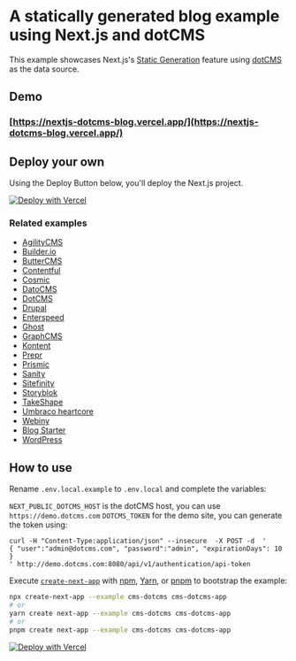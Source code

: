 # A statically generated blog example using Next.js and dotCMS

This example showcases Next.js's [Static Generation](https://nextjs.org/docs/basic-features/pages) feature using [dotCMS](https://dotcms.com/) as the data source.

## Demo

### [https://nextjs-dotcms-blog.vercel.app/](https://nextjs-dotcms-blog.vercel.app/)

## Deploy your own

Using the Deploy Button below, you'll deploy the Next.js project.

[![Deploy with Vercel](https://vercel.com/button)](https://vercel.com/new/clone?repository-url=https%3A%2F%2Fgithub.com%2FdotCMS%2Fnext.js%2Ftree%2Fcanary%2Fexamples%2Fcms-dotcms&project-name=nextjs-dotcms-blog&repository-name=nextjs-dotcms-blog&demo-title=Next.js+Blog&demo-description=Static+blog+with+multiple+authors+using+Preview+Mode&demo-url=https%3A%2F%2Fnext-blog-dotcms.vercel.app%2F)

### Related examples

- [AgilityCMS](/examples/cms-agilitycms)
- [Builder.io](/examples/cms-builder-io)
- [ButterCMS](/examples/cms-buttercms)
- [Contentful](/examples/cms-contentful)
- [Cosmic](/examples/cms-cosmic)
- [DatoCMS](/examples/cms-datocms)
- [DotCMS](/examples/cms-dotcms)
- [Drupal](/examples/cms-drupal)
- [Enterspeed](/examples/cms-enterspeed)
- [Ghost](/examples/cms-ghost)
- [GraphCMS](/examples/cms-graphcms)
- [Kontent](/examples/cms-kontent-ai)
- [Prepr](/examples/cms-prepr)
- [Prismic](/examples/cms-prismic)
- [Sanity](/examples/cms-sanity)
- [Sitefinity](/examples/cms-sitefinity)
- [Storyblok](/examples/cms-storyblok)
- [TakeShape](/examples/cms-takeshape)
- [Umbraco heartcore](/examples/cms-umbraco-heartcore)
- [Webiny](/examples/cms-webiny)
- [Blog Starter](/examples/blog-starter)
- [WordPress](/examples/cms-wordpress)

## How to use

Rename `.env.local.example` to `.env.local` and complete the variables:

`NEXT_PUBLIC_DOTCMS_HOST` is the dotCMS host, you can use `https://demo.dotcms.com`
`DOTCMS_TOKEN` for the demo site, you can generate the token using:

```
curl -H "Content-Type:application/json" --insecure  -X POST -d  '
{ "user":"admin@dotcms.com", "password":"admin", "expirationDays": 10 }
' http://demo.dotcms.com:8080/api/v1/authentication/api-token
```

Execute [`create-next-app`](https://github.com/vercel/next.js/tree/canary/packages/create-next-app) with [npm](https://docs.npmjs.com/cli/init), [Yarn](https://yarnpkg.com/lang/en/docs/cli/create/), or [pnpm](https://pnpm.io) to bootstrap the example:

```bash
npx create-next-app --example cms-dotcms cms-dotcms-app
# or
yarn create next-app --example cms-dotcms cms-dotcms-app
# or
pnpm create next-app --example cms-dotcms cms-dotcms-app
```

[![Deploy with Vercel](https://vercel.com/button)](https://vercel.com/new/clone?repository-url=https%3A%2F%2Fgithub.com%2Fvercel%2Fnext.js%2Ftree%2Fcanary%2Fexamples%2Fcms-dotcms&project-name=nextjs-dotcms-blog&repository-name=nextjs-dotcms-blog&demo-title=Next.js+Blog&demo-description=Static+blog+with+multiple+authors+using+Preview+Mode&demo-url=https%3A%2F%2Fnext-blog-dotcms.vercel.app%2F)
